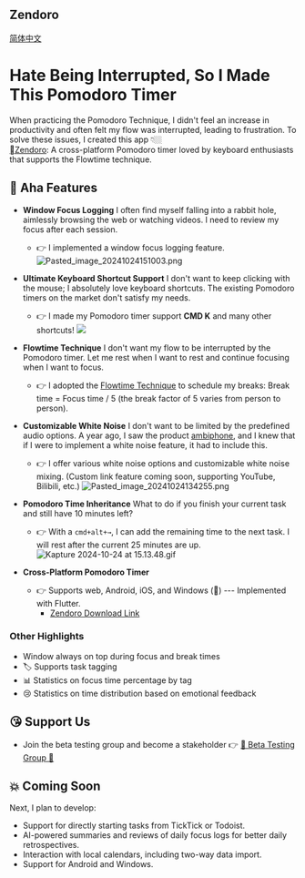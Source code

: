 ## Zendoro
[简体中文](./doc/README_ch.md)

# Hate Being Interrupted, So I Made This Pomodoro Timer

When practicing the Pomodoro Technique, I didn't feel an increase in productivity and often felt my flow was interrupted, leading to frustration. To solve these issues, I created this app 👇🏼  
[Zendoro](https://apps.apple.com/cn/app/zendoro-%E7%A6%85%E9%92%9F/id6504215286): A cross-platform Pomodoro timer loved by keyboard enthusiasts that supports the Flowtime technique.

## 🥰 Aha Features

- **Window Focus Logging** I often find myself falling into a rabbit hole, aimlessly browsing the web or watching videos. I need to review my focus after each session.
  - 👉 I implemented a window focus logging feature.
    ![Pasted_image_20241024151003.png](https://s2.loli.net/2024/10/24/uQSevsgl76WqKNM.png)

- **Ultimate Keyboard Shortcut Support** I don't want to keep clicking with the mouse; I absolutely love keyboard shortcuts. The existing Pomodoro timers on the market don't satisfy my needs.
  - 👉 I made my Pomodoro timer support **CMD K** and many other shortcuts!
    ![](https://s2.loli.net/2024/10/24/UaDrhkmEQVNeslH.gif)

- **Flowtime Technique** I don't want my flow to be interrupted by the Pomodoro timer. Let me rest when I want to rest and continue focusing when I want to focus.
  - 👉 I adopted the [Flowtime Technique](https://zapier.com/blog/flowtime-technique/) to schedule my breaks: Break time = Focus time / 5 (the break factor of 5 varies from person to person).

- **Customizable White Noise** I don't want to be limited by the predefined audio options. A year ago, I saw the product [ambiphone](https://ambiph.one/), and I knew that if I were to implement a white noise feature, it had to include this.
  - 👉 I offer various white noise options and customizable white noise mixing. (Custom link feature coming soon, supporting YouTube, Bilibili, etc.)
    ![Pasted_image_20241024134255.png](https://s2.loli.net/2024/10/24/26krxAQS7yUHpuc.png)

- **Pomodoro Time Inheritance** What to do if you finish your current task and still have 10 minutes left?
  - 👉 With a `cmd+alt+→`, I can add the remaining time to the next task. I will rest after the current 25 minutes are up.
    ![Kapture 2024-10-24 at 15.13.48.gif](https://s2.loli.net/2024/10/24/MrTAPf5lvqsQatm.gif)

- **Cross-Platform Pomodoro Timer**
  - 👉 Supports web, Android, iOS, and Windows (🚧) --- Implemented with Flutter.
    - [Zendoro Download Link](https://t2bj3wxiaa.feishu.cn/wiki/EP6IwrQbUiXlmhk8JqCcBIrgnVd?from=from_copylink)

### Other Highlights
- Window always on top during focus and break times
- 🏷️ Supports task tagging
- 📊 Statistics on focus time percentage by tag
- 😢 Statistics on time distribution based on emotional feedback

## 😘 Support Us
- Join the beta testing group and become a stakeholder 👉 [🚧 Beta Testing Group 🚧](https://qm.qq.com/q/XOzXFUdjmE)


## 💥 Coming Soon
Next, I plan to develop:
- Support for directly starting tasks from TickTick or Todoist.
- AI-powered summaries and reviews of daily focus logs for better daily retrospectives.
- Interaction with local calendars, including two-way data import.
- Support for Android and Windows.

